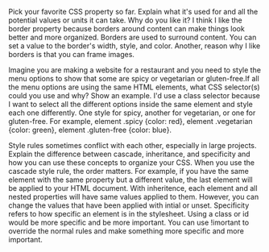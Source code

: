 Pick your favorite CSS property so far. Explain what it's used for and all the potential values or units it can take. Why do you like it?
I think I like the border property because borders around content can make things look better and more organized. Borders are used to surround content. You can set
a value to the border's width, style, and color. Another, reason why I like borders is that you can frame images.

Imagine you are making a website for a restaurant and you need to style the menu options to show that some are spicy or vegetarian or gluten-free.If 
all the menu options are using the same HTML elements, what CSS selector(s) could you use and why? Show an example.
I'd use a class selector because I want to select all the different options inside the same element and style each one differently. One style for spicy, another for vegetarian, or 
one for gluten-free. For example, element .spicy {color: red}, element .vegetarian {color: green}, element .gluten-free {color: blue}.

Style rules sometimes conflict with each other, especially in large projects. Explain the difference between cascade, inheritance, and specificity and 
how you can use these concepts to organize your CSS.
When you use the cascade style rule, the order matters. For example, if you have the same element with the same property but a different value, the last element will be applied
to your HTML document. With inheritence, each element and all nested properties will have same values applied to them. However, you can change the values that have been applied
with intial or unset. Specificity refers to how specific an element is in the stylesheet. Using a class or id would be more specific and be more important. You can use !imortant
to override the normal rules and make something more specific and more important.
